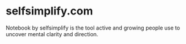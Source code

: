 # selfsimplify.com

Notebook by selfsimplify is the tool active and growing people use to uncover mental clarity and direction.